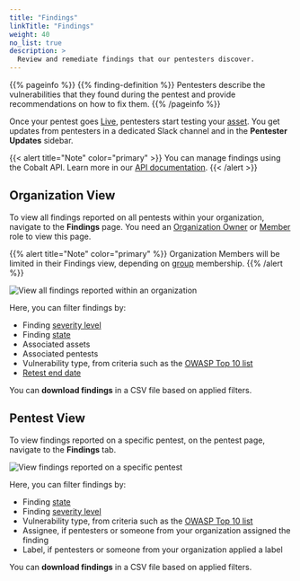 ```yaml
---
title: "Findings"
linkTitle: "Findings"
weight: 40
no_list: true
description: >
  Review and remediate findings that our pentesters discover.
---
```


{{% pageinfo %}}
{{% finding-definition %}} Pentesters describe the vulnerabilities that they found during the pentest and provide recommendations on how to fix them.
{{% /pageinfo %}}

Once your pentest goes [Live](/platform-deep-dive/pentests/pentest-process/pentest-states/), pentesters start testing your [asset](/platform-deep-dive/assets/). You get updates from pentesters in a dedicated Slack channel and in the **Pentester Updates** sidebar.

{{< alert title="Note" color="primary" >}}
You can manage findings using the Cobalt API. Learn more in our [API documentation](/cobalt-api/documentation/v2/#findings).
{{< /alert >}}

## Organization View

To view all findings reported on all pentests within your organization, navigate to the **Findings** page. You need an [Organization Owner](/platform-deep-dive/collaboration/user-roles/#organization-owner) or [Member](/platform-deep-dive/collaboration/user-roles/#organization-member) role to view this page.

{{% alert title="Note" color="primary" %}}
Organization Members will be limited in their Findings view, depending on [group](/platform-deep-dive/collaboration/groups) membership.
{{% /alert %}}

![View all findings reported within an organization](/deepdive/findings-organization-view.png "View all findings reported within an organization")

Here, you can filter findings by:

- Finding [severity level](/platform-deep-dive/pentests/findings/severity-levels/)
- Finding [state](/platform-deep-dive/pentests/findings/finding-states/)
- Associated assets
- Associated pentests
- Vulnerability type, from criteria such as the [OWASP Top 10 list](https://owasp.org/Top10/)
- [Retest end date](/platform-deep-dive/pentests/findings/remediate-findings/#free-retesting-duration/)

You can **download findings** in a CSV file based on applied filters.

## Pentest View

To view findings reported on a specific pentest, on the pentest page, navigate to the **Findings** tab.

![View findings reported on a specific pentest](/deepdive/ViewFindingsSummary.png "View findings reported on a specific pentest")

Here, you can filter findings by:

- Finding [state](/platform-deep-dive/pentests/findings/finding-states/)
- Finding [severity level](/platform-deep-dive/pentests/findings/severity-levels/)
- Vulnerability type, from criteria such as the [OWASP Top 10 list](https://owasp.org/Top10/)
- Assignee, if pentesters or someone from your organization assigned the finding
- Label, if pentesters or someone from your organization applied a label

You can **download findings** in a CSV file based on applied filters.

